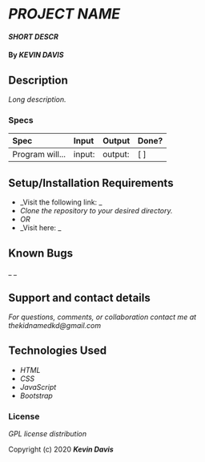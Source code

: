 # _PROJECT NAME_

#### _SHORT DESCR_

#### By _**KEVIN DAVIS**_

## Description

_Long description._

### Specs
| Spec | Input | Output | Done? |
| :-------------     | :------------- | :------------- | :------------- | 
| Program will... | input: | output:  | [ ] |

## Setup/Installation Requirements

* _Visit the following link: _
* _Clone the repository to your desired directory._
* _OR_
* _Visit here: _


## Known Bugs

_ _

## Support and contact details

_For questions, comments, or collaboration contact me at thekidnamedkd@gmail.com_

## Technologies Used

* _HTML_
* _CSS_
* _JavaScript_
* _Bootstrap_

### License

*GPL license distribution*

Copyright (c) 2020 **_Kevin Davis_**